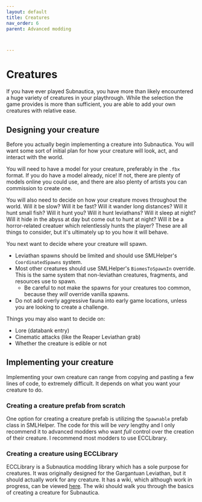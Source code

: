 ```yaml
---
layout: default
title: Creatures
nav_order: 6
parent: Advanced modding



---
```


# Creatures

If you have ever played Subnautica, you have more than likely encountered a huge variety of creatures in your playthrough. While the selection the game provides is more than sufficient, you are able to add your own creatures with relative ease.

## Designing your creature

Before you actually begin implementing a creature into Subnautica. You will want some sort of initial plan for how your creature will look, act, and interact with the world.

You will need to have a model for your creature, preferably in the `.fbx` format. If you do have a model already, nice! If not, there are plenty of models online you could use, and there are also plenty of artists you can commission to create one.

You will also need to decide on how your creature moves throughout the world. Will it be slow? Will it be fast? Will it wander long distances? Will it hunt small fish? Will it hunt you? Will it hunt leviathans? Will it sleep at night? Will it hide in the abyss at day but come out to hunt at night? Will it be a horror-related creatuer which relentlessly hunts the player? These are all things to consider, but it's ultimately up to you how it will behave.

You next want to decide where your creature will spawn.
* Leviathan spawns should be limited and should use SMLHelper's `CoordinatedSpawns` system.
* Most other creatures should use SMLHelper's `BiomesToSpawnIn` override. This is the same system that non-leviathan creatures, fragments, and resources use to spawn.
  * Be careful to not make the spawns for your creatures too common, because they _will_ override vanilla spawns.
* Do not add overly aggressive fauna into early game locations, unless you are looking to create a challenge.

Things you may also want to decide on:
* Lore (databank entry)
* Cinematic attacks (like the Reaper Leviathan grab)
* Whether the creature is edible or not

## Implementing your creature

Implementing your own creature can range from copying and pasting a few lines of code, to extremely difficult. It depends on what you want your creature to do.

### Creating a creature prefab from scratch

One option for creating a creature prefab is utilizing the `Spawnable` prefab class in SMLHelper. The code for this will be _very_ lengthy and I only recommend it to advanced modders who want _full_ control over the creation of their creature. I recommend most modders to use ECCLibrary.

### Creating a creature using ECCLibrary

ECCLibrary is a Subnautica modding library which has a sole purpose for creatures. It was originally designed for the Gargantuan Leviathan, but it should actually work for any creature. It has a wiki, which although work in progress, can be viewed [here](https://github.com/LeeTwentyThree/ECCLibrary/wiki). The wiki should walk you through the basics of creating a creature for Subnautica.